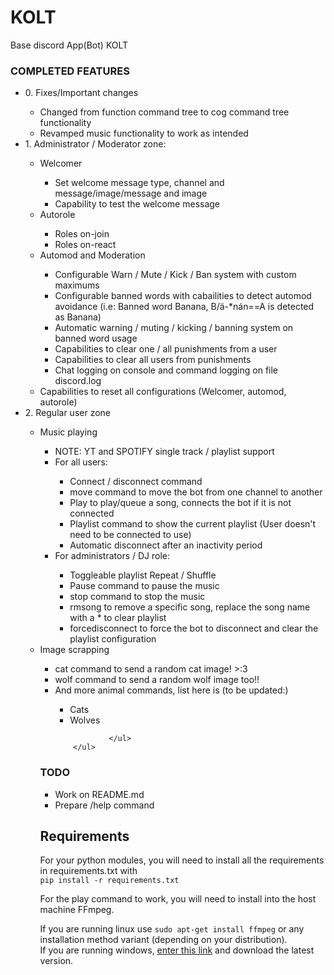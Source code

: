 # KOLT
Base discord App(Bot) KOLT

### COMPLETED FEATURES
<ul>
    <li>0. Fixes/Important changes</li>
        <ul>
            <li>Changed from function command tree to cog command tree functionality</li>
            <li>Revamped music functionality to work as intended</li>
        </ul>
    <li>1. Administrator / Moderator zone:</li>
        <ul>
            <li>Welcomer</li>
                <ul>
                    <li>Set welcome message type, channel and message/image/message and image</li>
                    <li>Capability to test the welcome message</li>
                </ul>
            <li>Autorole</li>
                <ul>
                    <li>Roles on-join</li>
                    <li>Roles on-react</li>
                </ul>
            <li>Automod and Moderation</li>
                <ul>
                    <li>Configurable Warn / Mute / Kick / Ban system with custom maximums</li>
                    <li>Configurable banned words with cabailities to detect automod avoidance (i.e: Banned word Banana, B/ä-*nán==A is detected as Banana)</li>
                    <li>Automatic warning / muting / kicking / banning system on banned word usage</li>
                    <li>Capabilities to clear one / all punishments from a user</li>
                    <li>Capabilities to clear all users from punishments</li>
                    <li>Chat logging on console and command logging on file discord.log</li>
                </ul>
            <li>Capabilities to reset all configurations (Welcomer, automod, autorole)</li>
        </ul>
    <li>2. Regular user zone</li>
        <ul>
            <li>Music playing</li>
                <ul>
                    <li>NOTE: YT and SPOTIFY single track / playlist support</li>
                    <li>For all users:</li>
                        <ul>
                            <li>Connect / disconnect command</li>
                            <li>move command to move the bot from one channel to another</li>
                            <li>Play to play/queue a song, connects the bot if it is not connected</li>
                            <li>Playlist command to show the current playlist (User doesn't need to be connected to use)</li>
                            <li>Automatic disconnect after an inactivity period</li>
                        </ul>
                    <li>For administrators / DJ role:</li>
                        <ul>
                            <li>Toggleable playlist Repeat / Shuffle</li>
                            <li>Pause command to pause the music</li>
                            <li>stop command to stop the music</li>
                            <li>rmsong to remove a specific song, replace the song name with a * to clear playlist</li>
                            <li>forcedisconnect to force the bot to disconnect and clear the playlist configuration</li>
                        </ul>
                </ul>
            <li>Image scrapping</li>
                <ul>
                    <li>cat command to send a random cat image! >:3</li>
                    <li>wolf command to send a random wolf image too!!</li>
                    <li>And more animal commands, list here is (to be updated:)</li>
                    <ul>
                        <li>Cats</li>
                        <li>Wolves</li>
                    </ul>

                </ul>
        </ul>
</ul>

### TODO 
- Work on README.md
- Prepare /help command

## Requirements
For your python modules, you will need to install all the requirements in requirements.txt with  
``` pip install -r requirements.txt ```  

For the play command to work, you will need to install into the host machine FFmpeg.  

If you are running linux use ``` sudo apt-get install ffmpeg ``` or any installation method variant (depending on your distribution).  
If you are running windows, [enter this link](https://ffmpeg.org/download.html) and download the latest version.